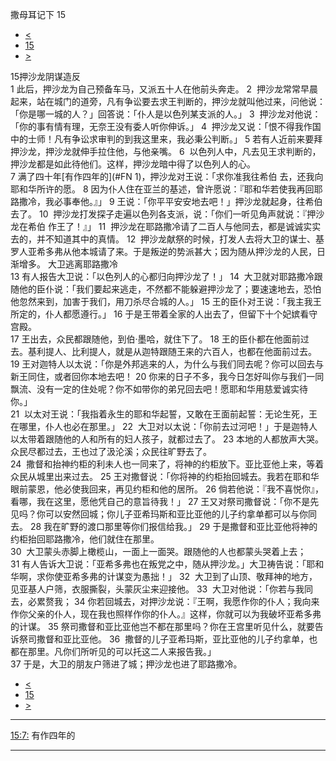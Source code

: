 ﻿





 撒母耳记下 15




* [<](bible/2SA14.md)
* [15](bible/2SA.md)
* [>](bible/2SA16.md)



 
15押沙龙阴谋造反  
1 此后，押沙龙为自己预备车马，又派五十人在他前头奔走。 
2  押沙龙常常早晨起来，站在城门的道旁，凡有争讼要去求王判断的，押沙龙就叫他过来，问他说：「你是哪一城的人？」回答说：「仆人是以色列某支派的人。」 
3  押沙龙对他说：「你的事有情有理，无奈王没有委人听你伸诉。」 
4  押沙龙又说：「恨不得我作国中的士师！凡有争讼求审判的到我这里来，我必秉公判断。」 
5 若有人近前来要拜押沙龙，押沙龙就伸手拉住他，与他亲嘴。 
6  以色列人中，凡去见王求判断的，押沙龙都是如此待他们。这样，押沙龙暗中得了以色列人的心。  
7 满了四十年[有作四年的](#FN
1)，押沙龙对王说：「求你准我往希伯 去，还我向耶和华所许的愿。 
8 因为仆人住在亚兰的基述，曾许愿说：『耶和华若使我再回耶路撒冷，我必事奉他。』」 
9 王说：「你平平安安地去吧！」押沙龙就起身，往希伯 去了。 
10  押沙龙打发探子走遍以色列各支派，说：「你们一听见角声就说：『押沙龙在希伯 作王了！』」 
11  押沙龙在耶路撒冷请了二百人与他同去，都是诚诚实实去的，并不知道其中的真情。 
12  押沙龙献祭的时候，打发人去将大卫的谋士、基罗人亚希多弗从他本城请了来。于是叛逆的势派甚大；因为随从押沙龙的人民，日渐增多。 大卫逃离耶路撒冷  
13 有人报告大卫说：「以色列人的心都归向押沙龙了！」 
14  大卫就对耶路撒冷跟随他的臣仆说：「我们要起来逃走，不然都不能躲避押沙龙了；要速速地去，恐怕他忽然来到，加害于我们，用刀杀尽合城的人。」 
15 王的臣仆对王说：「我主我王所定的，仆人都愿遵行。」 
16 于是王带着全家的人出去了，但留下十个妃嫔看守宫殿。  
17 王出去，众民都跟随他，到伯·墨哈，就住下了。 
18 王的臣仆都在他面前过去。基利提人、比利提人，就是从迦特跟随王来的六百人，也都在他面前过去。 
19 王对迦特人以太说：「你是外邦逃来的人，为什么与我们同去呢？你可以回去与新王同住，或者回你本地去吧！ 
20 你来的日子不多，我今日怎好叫你与我们一同飘流、没有一定的住处呢？你不如带你的弟兄回去吧！愿耶和华用慈爱诚实待你。」  
21  以太对王说：「我指着永生的耶和华起誓，又敢在王面前起誓：无论生死，王在哪里，仆人也必在那里。」 
22  大卫对以太说：「你前去过河吧！」于是迦特人以太带着跟随他的人和所有的妇人孩子，就都过去了。 
23 本地的人都放声大哭。众民尽都过去，王也过了汲沦溪；众民往旷野去了。  
24  撒督和抬神约柜的利未人也一同来了，将神的约柜放下。亚比亚他上来，等着众民从城里出来过去。 
25 王对撒督说：「你将神的约柜抬回城去。我若在耶和华眼前蒙恩，他必使我回来，再见约柜和他的居所。 
26 倘若他说：『我不喜悦你』，看哪，我在这里，愿他凭自己的意旨待我！」 
27 王又对祭司撒督说：「你不是先见吗？你可以安然回城；你儿子亚希玛斯和亚比亚他的儿子约拿单都可以与你同去。 
28 我在旷野的渡口那里等你们报信给我。」 
29 于是撒督和亚比亚他将神的约柜抬回耶路撒冷，他们就住在那里。  
30  大卫蒙头赤脚上橄榄山，一面上一面哭。跟随他的人也都蒙头哭着上去； 
31 有人告诉大卫说：「亚希多弗也在叛党之中，随从押沙龙。」大卫祷告说：「耶和华啊，求你使亚希多弗的计谋变为愚拙！」 
32  大卫到了山顶、敬拜神的地方，见亚基人户筛，衣服撕裂，头蒙灰尘来迎接他。 
33  大卫对他说：「你若与我同去，必累赘我； 
34 你若回城去，对押沙龙说：『王啊，我愿作你的仆人；我向来作你父亲的仆人，现在我也照样作你的仆人。』这样，你就可以为我破坏亚希多弗的计谋。 
35 祭司撒督和亚比亚他岂不都在那里吗？你在王宫里听见什么，就要告诉祭司撒督和亚比亚他。 
36  撒督的儿子亚希玛斯，亚比亚他的儿子约拿单，也都在那里。凡你们所听见的可以托这二人来报告我。」  
37 于是，大卫的朋友户筛进了城；押沙龙也进了耶路撒冷。 
* [<](bible/2SA14.md)
* [15](bible/2SA.md)
* [>](bible/2SA16.md)





---


[15:7:](#V7)
有作四年的




---









